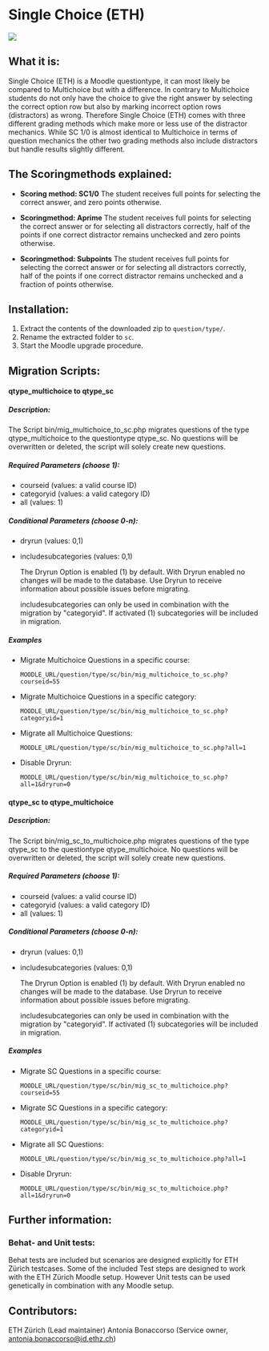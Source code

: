 # Single Choice (ETH)

![](https://github.com/ethz-let/moodle-qtype_sc/actions/workflows/moodle-ci.yml/badge.svg)

## What it is:
Single Choice (ETH) is a Moodle questiontype, it can most likely be compared to Multichoice but with a difference. In contrary to Multichoice students do not only have the choice to give the right answer by selecting the correct option row but also by marking incorrect option rows (distractors) as wrong. Therefore Single Choice (ETH) comes with three different grading methods which make more or less use of the distractor mechanics. While SC 1/0 is almost identical to Multichoice in terms of question mechanics the other two grading methods also include distractors but handle results slightly different.

## The Scoringmethods explained:
- **Scoring method: SC1/0**
   The student receives full points for selecting the correct answer, and zero points otherwise.

- **Scoringmethod: Aprime**
   The student receives full points for selecting the correct answer or for selecting all distractors correctly, half of the points if one correct distractor remains unchecked and zero points otherwise.
  
- **Scoringmethod: Subpoints**
   The student receives full points for selecting the correct answer or for selecting all distractors correctly, half of the points if one correct distractor remains unchecked and a fraction of points otherwise.

## Installation:
1. Extract the contents of the downloaded zip to `question/type/`.
1. Rename the extracted folder to `sc`.
1. Start the Moodle upgrade procedure.

## Migration Scripts:

#### qtype_multichoice to qtype_sc
##### Description:
The Script bin/mig_multichoice_to_sc.php migrates questions of the type 
qtype_multichoice to the questiontype qtype_sc. No questions will 
be overwritten or deleted, the script will solely create new questions.

##### Required Parameters (choose 1):
 - courseid (values: a valid course ID)
 - categoryid (values: a valid category ID)
 - all (values: 1)

##### Conditional Parameters (choose 0-n):
 - dryrun (values: 0,1)
 - includesubcategories (values: 0,1)

    The Dryrun Option is enabled (1) by default.
    With Dryrun enabled no changes will be made to the database.
    Use Dryrun to receive information about possible issues before 
    migrating.

    includesubcategories can only be used in combination with the
    migration by "categoryid".
    If activated (1) subcategories will be included in migration.

##### Examples

 - Migrate Multichoice Questions in a specific course:
   ```
   MOODLE_URL/question/type/sc/bin/mig_multichoice_to_sc.php?courseid=55
   ```
 - Migrate Multichoice Questions in a specific category:
   ```
   MOODLE_URL/question/type/sc/bin/mig_multichoice_to_sc.php?categoryid=1
   ```
 - Migrate all Multichoice Questions:
    ```
   MOODLE_URL/question/type/sc/bin/mig_multichoice_to_sc.php?all=1
   ```
 - Disable Dryrun:
   ```
   MOODLE_URL/question/type/sc/bin/mig_multichoice_to_sc.php?all=1&dryrun=0
   ```
   
#### qtype_sc to qtype_multichoice
##### Description:
The Script bin/mig_sc_to_multichoice.php migrates questions of the type 
qtype_sc to the questiontype qtype_multichoice. No questions will be overwritten 
or deleted, the script will solely create new questions.

##### Required Parameters (choose 1):
 - courseid (values: a valid course ID)
 - categoryid (values: a valid category ID)
 - all (values: 1)

##### Conditional Parameters (choose 0-n):
 - dryrun (values: 0,1)
 - includesubcategories (values: 0,1)

    The Dryrun Option is enabled (1) by default.
    With Dryrun enabled no changes will be made to the database.
    Use Dryrun to receive information about possible issues before 
    migrating.

    includesubcategories can only be used in combination with the
    migration by "categoryid".
    If activated (1) subcategories will be included in migration.

##### Examples

 - Migrate SC Questions in a specific course:
   ```
   MOODLE_URL/question/type/sc/bin/mig_sc_to_multichoice.php?courseid=55
   ```
 - Migrate SC Questions in a specific category:
   ```
   MOODLE_URL/question/type/sc/bin/mig_sc_to_multichoice.php?categoryid=1
   ```
 - Migrate all SC Questions:
   ```
   MOODLE_URL/question/type/sc/bin/mig_sc_to_multichoice.php?all=1
   ```
 - Disable Dryrun:
   ```
   MOODLE_URL/question/type/sc/bin/mig_sc_to_multichoice.php?all=1&dryrun=0
   ```

## Further information:
### Behat- and Unit tests:
Behat tests are included but scenarios are designed explicitly for ETH Zürich testcases.
Some of the included Test steps are designed to work with the ETH Zürich Moodle setup.
However Unit tests can be used genetically in combination with any Moodle setup.
 
## Contributors:
ETH Zürich (Lead maintainer)
Antonia Bonaccorso (Service owner, antonia.bonaccorso@id.ethz.ch)
